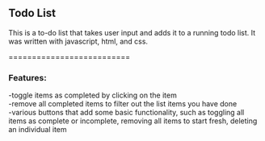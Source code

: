 <h2>Todo List</h2>

<p>This is a to-do list that takes user input and adds it to a running todo list. It was written with javascript, html, and css.</p>

==========================<br>
<h3>Features:</h3>

-toggle items as completed by clicking on the item<br>
-remove all completed items to filter out the list items you have done<br>
-various buttons that add some basic functionality, such as toggling all items as complete or incomplete, removing all items to start fresh, deleting an individual item